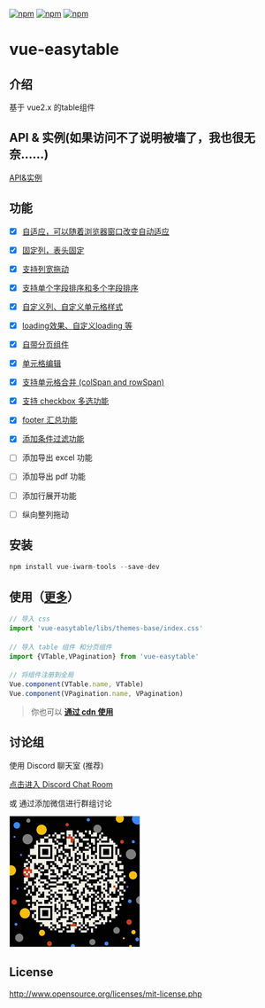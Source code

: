 [![npm](https://img.shields.io/badge/chat-on%20discord-7289da.svg)](https://discord.gg/gBm3k6r)
[![npm](https://img.shields.io/npm/v/vue-easytable.svg)](https://www.npmjs.com/package/vue-easytable)
[![npm](https://img.shields.io/npm/l/vue-easytable.svg?maxAge=2592000)](http://www.opensource.org/licenses/mit-license.php)

# vue-easytable


## 介绍
基于 vue2.x 的table组件

## API & 实例(如果访问不了说明被墙了，我也很无奈......)
[API&实例](http://doc.huangsw.com/vue-easytable/app.html#/install)

## 功能
- [x] [自适应，可以随着浏览器窗口改变自动适应](http://doc.huangsw.com/vue-easytable/app.html#/table/horizontalResize)
- [x] [固定列，表头固定](http://doc.huangsw.com/vue-easytable/app.html#/table/fixedColumnsTitle)  
- [x] [支持列宽拖动](http://doc.huangsw.com/vue-easytable/app.html#/table/columnWidthDrag)
- [x] [支持单个字段排序和多个字段排序](http://doc.huangsw.com/vue-easytable/app.html#/table/sort)
- [x] [自定义列、自定义单元格样式](http://doc.huangsw.com/vue-easytable/app.html#/table/cellStyle)  
- [x] [loading效果、自定义loading 等](http://doc.huangsw.com/vue-easytable/app.html#/table/loading)
- [x] [自带分页组件](http://doc.huangsw.com/vue-easytable/app.html#/pagination)  
- [x] [单元格编辑](http://doc.huangsw.com/vue-easytable/app.html#/table/cellEdit)
- [x] [支持单元格合并 (colSpan and rowSpan)](http://doc.huangsw.com/vue-easytable/app.html#/table/cellMerge)
- [x] [支持 checkbox 多选功能](http://doc.huangsw.com/vue-easytable/app.html#/table/selection)
- [x] [footer 汇总功能](http://doc.huangsw.com/vue-easytable/app.html#/table/footerSummary)
- [x] [添加条件过滤功能](http://doc.huangsw.com/vue-easytable/app.html#/table/conditionFilters)  
- [ ] 添加导出 excel 功能  
- [ ] 添加导出 pdf 功能  
- [ ] 添加行展开功能  
- [ ] 纵向整列拖动
   

## 安装

```javascript
npm install vue-iwarm-tools --save-dev
```

## 使用（[更多](http://doc.huangsw.com/vue-easytable/app.html)）


```javascript
// 导入 css
import 'vue-easytable/libs/themes-base/index.css'

// 导入 table 组件 和分页组件
import {VTable,VPagination} from 'vue-easytable'

// 将组件注册到全局
Vue.component(VTable.name, VTable)
Vue.component(VPagination.name, VPagination)
```

> 你也可以 **[通过 cdn 使用](http://doc.huangsw.com/vue-easytable/app.html#/install)**


## 讨论组
使用 Discord 聊天室 (推荐)

[点击进入 Discord Chat Room](https://discord.gg/gBm3k6r)

或 通过添加微信进行群组讨论

![weixin](./examples/images/weixin.png)

## License
http://www.opensource.org/licenses/mit-license.php





